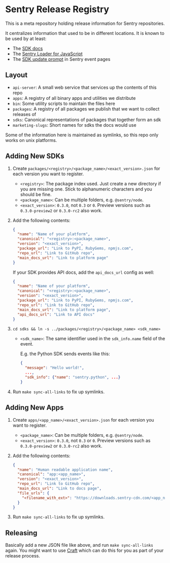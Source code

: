 # Sentry Release Registry

This is a meta repository holding release information for Sentry repositories.

It centralizes information that used to be in different locations. It is known
to be used by at least:

- The [SDK docs][sdk-docs]
- The [Sentry Loader for JavaScript][js-loader]
- The [SDK update prompt][sdk-update-prompt] in Sentry event pages

[sdk-docs]: https://github.com/getsentry/sentry-docs/
[js-loader]: https://docs.sentry.io/platforms/javascript/#lazy-loading-sentry
[sdk-update-prompt]: https://github.com/getsentry/sentry/blob/ea791cb482d6f77481beed41e64ccc52ce10bc65/src/sentry/sdk_updates.py

## Layout

- `api-server`: A small web service that services up the contents of this repo
- `apps`: A registry of all binary apps and utilities we distribute
- `bin`: Some utility scripts to maintain the files here
- `packages`: A registry of all packages we publish that we want to collect
  releases of
- `sdks`: Canonical representations of packages that together form an sdk
- `marketing-slugs`: Short names for sdks the docs would use

Some of the information here is maintained as symlinks, so this repo only works
on unix platforms.

## Adding New SDKs

1. Create `packages/<registry>/<package_name>/<exact_version>.json` for each
   version you want to register.

   - `<registry>`: The package index used. Just create a new directory if you
     are missing one. Stick to alphanumeric characters and you should be fine.
   - `<package_name>`: Can be multiple folders, e.g. `@sentry/node`.
   - `<exact_version>`: `0.3.0`, not `0.3` or `0`. Preview versions such as
     `0.3.0-preview2` or `0.3.0-rc2` also work.

2. Add the following contents:

   ```json
   {
     "name": "Name of your platform",
     "canonical": "<registry>:<package_name>",
     "version": "<exact_version>",
     "package_url": "Link to PyPI, RubyGems, npmjs.com",
     "repo_url": "Link to GitHub repo",
     "main_docs_url": "Link to platform page"
   }
   ```

    If your SDK provides API docs, add the `api_docs_url` config as well:

   ```json
   {
     "name": "Name of your platform",
     "canonical": "<registry>:<package_name>",
     "version": "<exact_version>",
     "package_url": "Link to PyPI, RubyGems, npmjs.com",
     "repo_url": "Link to GitHub repo",
     "main_docs_url": "Link to platform page",
     "api_docs_url": "Link to API docs"
   }
   ```

3. `cd sdks && ln -s ../packages/<registry>/<package_name> <sdk_name>`

   - `<sdk_name>`: The same identifier used in the `sdk_info.name` field of the
     event.

     E.g. the Python SDK sends events like this:

     ```json
     {
       "message": "Hello world!",
       ...,
       "sdk_info": {"name": "sentry.python", ...}
     }
     ```

4. Run `make sync-all-links` to fix up symlinks.

## Adding New Apps

1. Create `apps/<app_name>/<exact_version>.json` for each version you want to
   register.

   - `<package_name>`: Can be multiple folders, e.g. `@sentry/node`.
   - `<exact_version>`: `0.3.0`, not `0.3` or `0`. Preview versions such as
     `0.3.0-preview2` or `0.3.0-rc2` also work.

2. Add the following contents:

   ```json
   {
     "name": "Human readable application name",
     "canonical": "app:<app_name>",
     "version": "<exact_version>",
     "repo_url": "Link to GitHub repo",
     "main_docs_url": "Link to docs page",
     "file_urls": {
       "<filename_with_ext>": "https://downloads.sentry-cdn.com/<app_name>/<exact_version>/<filename_with_ext>"
     }
   }
   ```

3. Run `make sync-all-links` to fix up symlinks.

## Releasing

Basically add a new JSON file like above, and run `make sync-all-links` again.
You might want to use [Craft](https://github.com/getsentry/craft) which can do
this for you as part of your release process.
